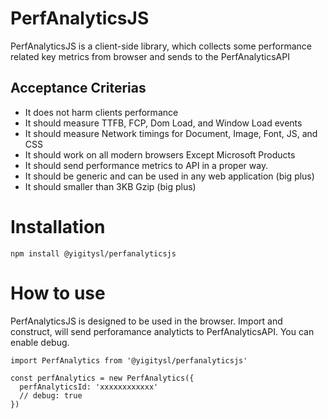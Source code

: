 # PerfAnalyticsJS

PerfAnalyticsJS is a client-side library, which collects some performance related key metrics from browser and sends to the PerfAnalyticsAPI

## Acceptance Criterias

- It does not harm clients performance
- It should measure TTFB, FCP, Dom Load, and Window Load events
- It should measure Network timings for Document, Image, Font, JS, and CSS
- It should work on all modern browsers Except Microsoft Products
- It should send performance metrics to API in a proper way.
- It should be generic and can be used in any web application (big plus)
- It should smaller than 3KB Gzip (big plus)

# Installation

```
npm install @yigitysl/perfanalyticsjs
```

# How to use


PerfAnalyticsJS is designed to be used in the browser. Import and construct, will send perforamance analyticts to PerfAnalyticsAPI. You can enable debug.

```
import PerfAnalytics from '@yigitysl/perfanalyticsjs'

const perfAnalytics = new PerfAnalytics({
  perfAnalyticsId: 'xxxxxxxxxxxx'
  // debug: true
})
```